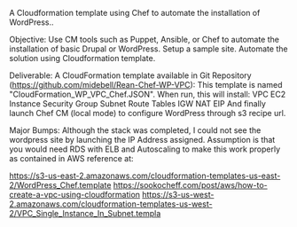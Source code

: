 A Cloudformation template using Chef to automate the installation of WordPress..

Objective:
Use CM tools such as Puppet, Ansible, or Chef to automate the installation of basic Drupal or WordPress. Setup a sample site. Automate the solution using Cloudformation template.

Deliverable:
A CloudFormation template available in Git Repository (https://github.com/midebell/Rean-Chef-WP-VPC):
This template is named "CloudFormation_WP_VPC_Chef.JSON". When run, this will install:
VPC
EC2 Instance
Security Group
Subnet
Route Tables
IGW
NAT
EIP
And finally launch Chef CM (local mode) to configure WordPress through s3 recipe url.

Major Bumps:
Although the stack was completed, I could not see the wordpress site by launching the IP Address assigned.
Assumption is that you would need RDS with ELB and Autoscaling to make this work properly as contained in AWS reference at:

https://s3-us-east-2.amazonaws.com/cloudformation-templates-us-east-2/WordPress_Chef.template
https://sookocheff.com/post/aws/how-to-create-a-vpc-using-cloudformation
https://s3-us-west-2.amazonaws.com/cloudformation-templates-us-west-2/VPC_Single_Instance_In_Subnet.templa
